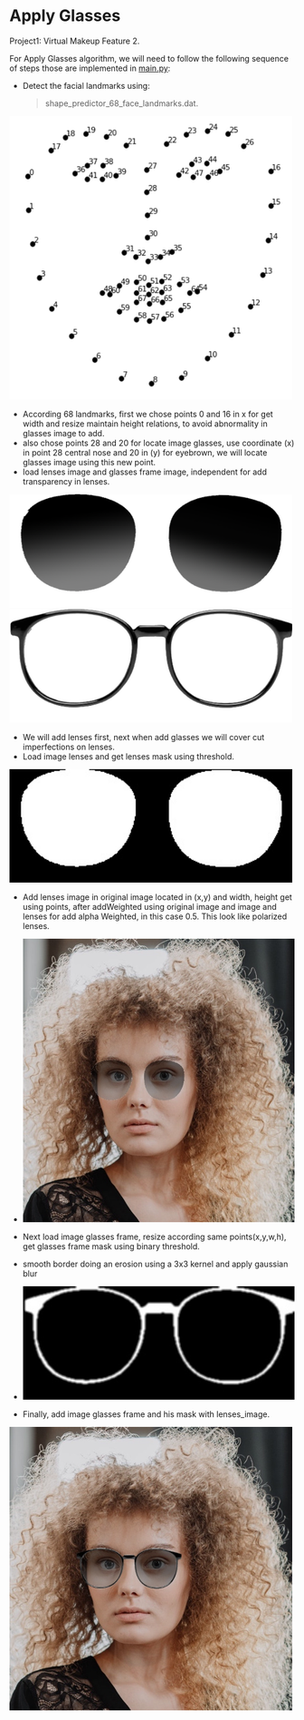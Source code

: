 # Apply Glasses
Project1: Virtual Makeup Feature 2.

For Apply Glasses algorithm, we will need to follow the following sequence of steps those are implemented in [main.py](https://github.com/EdissonM/Glasses/blob/main/main.py):

- Detect the facial landmarks using:
    > shape_predictor_68_face_landmarks.dat.

<img src="The-68-landmarks.png" width="500" height="500" />

- According 68 landmarks, first we chose points 0 and 16 in x for get width and resize maintain height relations, to avoid  abnormality in glasses image to add.
- also chose points 28 and 20 for locate image glasses, use coordinate (x) in point 28 central nose and 20 in (y) for eyebrown, we will locate glasses image using this new point.
- load lenses image and glasses frame image, independent for add transparency in lenses.
<img src="Lenses.png" width="500" height="200" />

<img src="glasses.png" width="500" height="200" />

- We will add lenses first, next when add glasses we will cover cut imperfections on lenses.   
- Load image lenses and get lenses mask using threshold.

<img src="results/lenses_mask.jpg" width="500" height="200" />

- Add lenses image in original image located in (x,y) and width, height get using points, after addWeighted using original image and image and lenses for add alpha Weighted, in this case 0.5. This look like polarized lenses.

- <img src="results/lenses_image.jpg" width="500" height="500" />

- Next load image glasses frame, resize according same points(x,y,w,h), get glasses frame mask using binary threshold.
- smooth border doing an erosion using a 3x3 kernel and apply gaussian blur 
- <img src="results/glasses_mask.jpg" width="500" height="200" />
  
- Finally, add image glasses frame and his mask  with lenses_image.

<img src="results/Glasses_image.jpg" width="500" height="500" />
